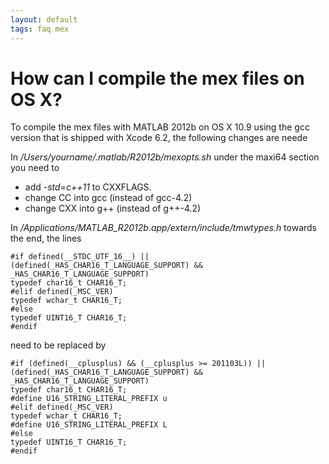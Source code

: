 ```yaml
---
layout: default
tags: faq mex
---
```


# How can I compile the mex files on OS X?

To compile the mex files with MATLAB 2012b on OS X 10.9 using the gcc version that is shipped with Xcode 6.2, the following changes are neede

In */Users/yourname/.matlab/R2012b/mexopts.sh* under the maxi64 section you need to

*  add *-std=c++11* to CXXFLAGS.
*  change CC into gcc (instead of gcc-4.2)
*  change CXX into g++ (instead of g++-4.2)

In */Applications/MATLAB_R2012b.app/extern/include/tmwtypes.h* towards the end, the lines

	#if defined(__STDC_UTF_16__) || (defined(_HAS_CHAR16_T_LANGUAGE_SUPPORT) && _HAS_CHAR16_T_LANGUAGE_SUPPORT)
	typedef char16_t CHAR16_T;
	#elif defined(_MSC_VER)
	typedef wchar_t CHAR16_T;
	#else
	typedef UINT16_T CHAR16_T;
	#endif

need to be replaced by

	#if (defined(__cplusplus) && (__cplusplus >= 201103L)) || (defined(_HAS_CHAR16_T_LANGUAGE_SUPPORT) && _HAS_CHAR16_T_LANGUAGE_SUPPORT)
	typedef char16_t CHAR16_T;
	#define U16_STRING_LITERAL_PREFIX u
	#elif defined(_MSC_VER)
	typedef wchar_t CHAR16_T;
	#define U16_STRING_LITERAL_PREFIX L
	#else
	typedef UINT16_T CHAR16_T;
	#endif
